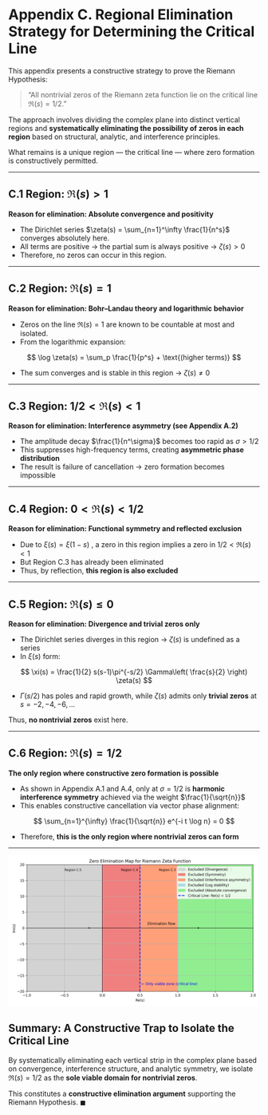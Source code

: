 # Appendix C. Regional Elimination Strategy for Determining the Critical Line

This appendix presents a constructive strategy to prove the Riemann Hypothesis:

> “All nontrivial zeros of the Riemann zeta function lie on the critical line $\Re(s) = 1/2$.”

The approach involves dividing the complex plane into distinct vertical regions
and **systematically eliminating the possibility of zeros in each region**
based on structural, analytic, and interference principles.

What remains is a unique region — the critical line — where zero formation is constructively permitted.

---

## C.1 Region: $\Re(s) > 1$

**Reason for elimination: Absolute convergence and positivity**

- The Dirichlet series $\zeta(s) = \sum_{n=1}^\infty \frac{1}{n^s}$ converges absolutely here.
- All terms are positive → the partial sum is always positive → $\zeta(s) > 0$
- Therefore, no zeros can occur in this region.

---

## C.2 Region: $\Re(s) = 1$

**Reason for elimination: Bohr–Landau theory and logarithmic behavior**

- Zeros on the line $\Re(s) = 1$ are known to be countable at most and isolated.
- From the logarithmic expansion:

$$
\log \zeta(s) = \sum_p \frac{1}{p^s} + \text{(higher terms)}
$$

- The sum converges and is stable in this region → $\zeta(s) \ne 0$

---

## C.3 Region: $1/2 < \Re(s) < 1$

**Reason for elimination: Interference asymmetry (see Appendix A.2)**

- The amplitude decay $\frac{1}{n^\sigma}$ becomes too rapid as $\sigma > 1/2$
- This suppresses high-frequency terms, creating **asymmetric phase distribution**
- The result is failure of cancellation → zero formation becomes impossible

---

## C.4 Region: $0 < \Re(s) < 1/2$

**Reason for elimination: Functional symmetry and reflected exclusion**

- Due to $\xi(s) = \xi(1 - s)$ , a zero in this region implies a zero in $1/2 < \Re(s) < 1$
- But Region C.3 has already been eliminated
- Thus, by reflection, **this region is also excluded**

---

## C.5 Region: $\Re(s) \leq 0$

**Reason for elimination: Divergence and trivial zeros only**

- The Dirichlet series diverges in this region → $\zeta(s)$ is undefined as a series
- In $\xi(s)$ form:

$$
\xi(s) = \frac{1}{2} s(s-1)\pi^{-s/2} \Gamma\left( \frac{s}{2} \right) \zeta(s)
$$

- $\Gamma(s/2)$ has poles and rapid growth, while $\zeta(s)$ admits only **trivial zeros** at $s = -2, -4, -6, \dots$

Thus, **no nontrivial zeros** exist here.

---

## C.6 Region: $\Re(s) = 1/2$

**The only region where constructive zero formation is possible**

- As shown in Appendix A.1 and A.4, only at $\sigma = 1/2$ is
  **harmonic interference symmetry** achieved via the weight $\frac{1}{\sqrt{n}}$
- This enables constructive cancellation via vector phase alignment:

$$
\sum_{n=1}^{\infty} \frac{1}{\sqrt{n}} e^{-i t \log n} = 0
$$

- Therefore, **this is the only region where nontrivial zeros can form**

---

![zero elimination map](../../experiments/zero_elimination_map.png)

## Summary: A Constructive Trap to Isolate the Critical Line

By systematically eliminating each vertical strip in the complex plane
based on convergence, interference structure, and analytic symmetry,
we isolate $\Re(s) = 1/2$ as the **sole viable domain for nontrivial zeros**.

This constitutes a **constructive elimination argument** supporting the Riemann Hypothesis. $\blacksquare$
